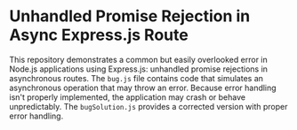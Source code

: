 # Unhandled Promise Rejection in Async Express.js Route

This repository demonstrates a common but easily overlooked error in Node.js applications using Express.js: unhandled promise rejections in asynchronous routes.  The `bug.js` file contains code that simulates an asynchronous operation that may throw an error.  Because error handling isn't properly implemented, the application may crash or behave unpredictably.  The `bugSolution.js` provides a corrected version with proper error handling.